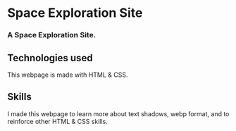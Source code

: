 # Space Exploration Site
### A Space Exploration Site.

## Technologies used
This webpage is made with HTML & CSS.

## Skills
I made this webpage to learn more about text shadows,
webp format, and to reinforce other HTML & CSS skills.